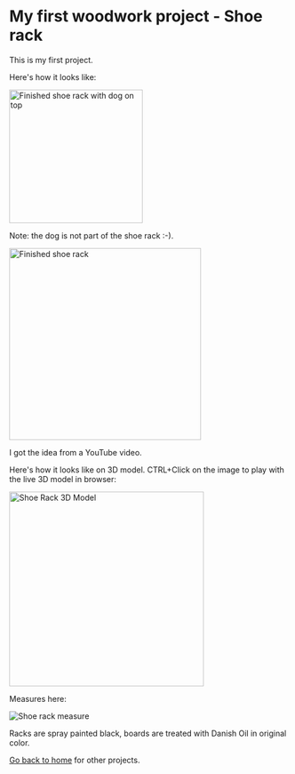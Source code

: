 # My first woodwork project - Shoe rack

This is my first project.

Here's how it looks like:

<img src='images/ShoeRack-WithDog.jpg' width='240' alt='Finished shoe rack with dog on top'>

Note: the dog is not part of the shoe rack :-).

<img src='images/ShoeRack-Done.jpg' width='345' alt='Finished shoe rack' />

I got the idea from a YouTube video.

Here's how it looks like on 3D model. CTRL+Click on the image to play with the live 3D model in browser:

[<img src='images/ShoeRack-3DModel.png' width='350' alt='Shoe Rack 3D Model' />](https://a360.co/3cDREb6)

Measures here:

![Shoe rack measure](images/ShoeRack-Draw.png)

Racks are spray painted black, boards are treated with Danish Oil in original color.

[Go back to home](README.md) for other projects.
